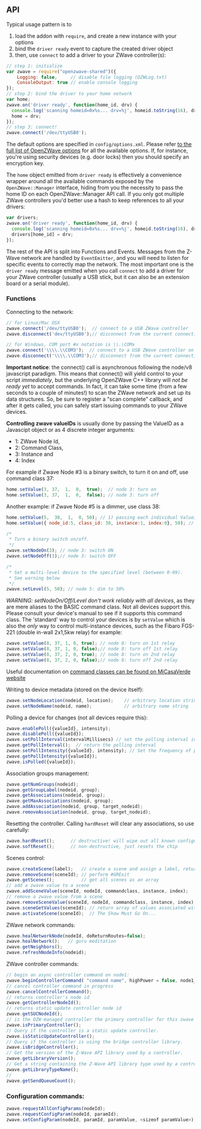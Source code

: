 ## API

Typical usage pattern is to 
1) load the addon with `require`, and create a new instance with your options
2) bind the `driver ready` event to capture the created driver object 
3) then, use `connect` to add a driver to your ZWave controller(s):

```js
// step 1: initialize
var zwave = require("openzwave-shared")({
    Logging: false,     // disable file logging (OZWLog.txt)
    ConsoleOutput: true // enable console logging
});
// step 2: bind the driver to your home network
var home;
zwave.on('driver ready', function(home_id, drv) {
  console.log('scanning homeid=0x%s... drv=%j', homeid.toString(16), drv);
  home = drv;
});
// step 3: connect!
zwave.connect('/dev/ttyUSB0');
```

The default options are specified in `config/options.xml`. Please refer
[to the full list of OpenZWave options](https://github.com/OpenZWave/open-zwave/wiki/Config-Options)
for all the available options. If, for instance, you're using security devices
(e.g. door locks) then you should specify an encryption key.

The `home` object emitted from `driver ready` is effectively a convenience wrapper around all the available commands exposed by the `OpenZWave::Manager` interface, hiding from you the necessity to pass the home ID on each OpenZWave::Manager API call. If you only got multiple ZWave controllers you'd better use a hash to keep references to all your drivers:

```js
var drivers;
zwave.on('driver ready', function(home_id, drv) {
  console.log('scanning homeid=0x%s... drv=%j', homeid.toString(16), drv);
  drivers[home_id] = drv;
});
```

The rest of the API is split into Functions and Events.  Messages from the
Z-Wave network are handled by `EventEmitter`, and you will need to listen for
specific events to correctly map the network. The most important one is the `driver ready` message emitted when you call `connect` to add a driver for your ZWave controller (usually a USB stick, but it can also be an extension board or a serial module). 

### Functions

Connecting to the network:

```js
// for Linux/Mac OSX
zwave.connect('/dev/ttyUSB0');  // connect to a USB ZWave controller
zwave.disconnect('dev/ttyUSB0');// disconnect from the current connection

// for Windows, COM port #x notation is \\.\COMx
zwave.connect('\\\\.\\COM3');  // connect to a USB ZWave controller on COM3
zwave.disconnect('\\\\.\\COM3');// disconnect from the current connection on COM3
```

**Important notice**: the connect() call is asynchronous following the
node/v8 javascript paradigm.  This means that connect() will yield
control to your script *immediately*, but the underlying OpenZWave C++
library will *not be ready yet* to accept commands.
In fact, it can take some time (from a few seconds to a couple of
minutes!) to scan the ZWave network and set up its data structures.
So, be sure to register a "scan complete" callback, and after it gets called,
you can safely start issuing commands to your ZWave devices.

**Controlling zwave valueIDs** is usually done by passing the ValueID as a
Javascipt object or as 4 discrete integer arguments:
- 1: ZWave Node Id,
- 2: Command Class,
- 3: Instance and
- 4: Index

For example if Zwave Node #3 is a binary switch, to turn it on and off, use
command class 37:

```js
home.setValue(3, 37,  1,  0,  true);  // node 3: turn on
home.setValue(3, 37,  1,  0,  false); // node 3: turn off
```

Another example: if Zwave Node #5 is a dimmer, use class 38:

```js
home.setValue(5,  38,  1,  0, 50); // 1) passing each individual ValueID constituent:
home.setValue({ node_id:5, class_id: 38, instance:1, index:0}, 50); // 2) or a valueID object (emitted by ValueAdded event):

/*
 * Turn a binary switch on/off.
 */
zwave.setNodeOn(3); // node 3: switch ON
zwave.setNodeOff(3);// node 3: switch OFF

/*
 * Set a multi-level device to the specified level (between 0-99).
 * See warning below
 */
zwave.setLevel(5, 50); // node 5: dim to 50%
```

*WARNING: setNodeOn/Off/Level _don't work reliably with all devices_*, as they are
mere aliases to the BASIC command class. Not all devices support this. Please
consult your device's manual to see if it supports this command class.
The 'standard' way to control your devices is by `setValue` which is also the
_only_ way to control multi-instance devices, such as the Fibaro FGS-221
(double in-wall 2x1,5kw relay) for example:
```js
zwave.setValue(8, 37, 1, 0, true); // node 8: turn on 1st relay
zwave.setValue(8, 37, 1, 0, false);// node 8: turn off 1st relay
zwave.setValue(8, 37, 2, 0, true); // node 8: turn on 2nd relay
zwave.setValue(8, 37, 2, 0, false);// node 8: turn off 2nd relay
```
Useful documentation on [command classes can be found on MiCasaVerde website](http://wiki.micasaverde.com/index.php/ZWave_Command_Classes)

Writing to device metadata (stored on the device itself):
```js
zwave.setNodeLocation(nodeid, location);    // arbitrary location string
zwave.setNodeName(nodeid, name);            // arbitrary name string
```

Polling a device for changes (not all devices require this):
```js
zwave.enablePoll({valueId}, intensity);
zwave.disablePoll({valueId});
zwave.setPollInterval(intervalMillisecs) // set the polling interval in msec
zwave.getPollInterval();  // return the polling interval
zwave.setPollIntensity({valueId}, intensity); // Set the frequency of polling (0=none, 1=every time through the list, 2-every other time, etc)
zwave.getPollIntensity({valueId});
zwave.isPolled({valueId});
```

Association groups management:
```js
zwave.getNumGroups(nodeid);
zwave.getGroupLabel(nodeid, group);
zwave.getAssociations(nodeid, group);
zwave.getMaxAssociations(nodeid, group);
zwave.addAssociation(nodeid, group, target_nodeid);
zwave.removeAssociation(nodeid, group, target_nodeid);
```

Resetting the controller.  Calling `hardReset` will clear any associations, so use
carefully:
```js
zwave.hardReset();      // destructive! will wipe out all known configuration
zwave.softReset();      // non-destructive, just resets the chip
```

Scenes control:
```js
zwave.createScene(label); 	// create a scene and assign a label, return its numeric id.
zwave.removeScene(sceneId); // perform #GRExit
zwave.getScenes();			// get all scenes as an array
// add a zwave value to a scene
zwave.addSceneValue(sceneId, nodeId, commandclass, instance, index);
// remove a zwave value from a scene
zwave.removeSceneValue(sceneId, nodeId, commandclass, instance, index);
zwave.sceneGetValues(sceneId); // return array of values associated with this scene
zwave.activateScene(sceneId);  // The Show Must Go On...
```

ZWave network commands:
```js
zwave.healNetworkNode(nodeId, doReturnRoutes=false);
zwave.healNetwork();   // guru meditation
zwave.getNeighbors();
zwave.refreshNodeInfo(nodeid);
```

ZWave controller commands:
```js
// begin an async controller command on node1:
zwave.beginControllerCommand( "command name", highPower = false, node1_id, node2_id = null);  
// cancel controller command in progress
zwave.cancelControllerCommand();
// returns controller's node id
zwave.getControllerNodeId();
// returns static update controller node id
zwave.getSUCNodeId();
// is the OZW-managed controller the primary controller for this zwave network?
zwave.isPrimaryController();
// Query if the controller is a static update controller.
zwave.isStaticUpdateController();
// Query if the controller is using the bridge controller library.
zwave.isBridgeController();
// Get the version of the Z-Wave API library used by a controller.
zwave.getLibraryVersion();
// Get a string containing the Z-Wave API library type used by a controller
zwave.getLibraryTypeName();
//
zwave.getSendQueueCount();
```


### Configuration commands:
```js
zwave.requestAllConfigParams(nodeId);
zwave.requestConfigParam(nodeId, paramId);
zwave.setConfigParam(nodeId, paramId, paramValue, <sizeof paramValue>);
```
